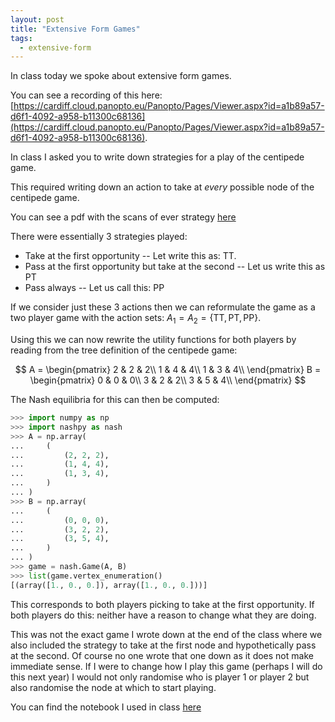 ```yaml
---
layout: post
title: "Extensive Form Games"
tags:
  - extensive-form
---
```


In class today we spoke about extensive form games.

You can see a recording of this here: [https://cardiff.cloud.panopto.eu/Panopto/Pages/Viewer.aspx?id=a1b89a57-d6f1-4092-a958-b11300c68136](https://cardiff.cloud.panopto.eu/Panopto/Pages/Viewer.aspx?id=a1b89a57-d6f1-4092-a958-b11300c68136).

In class I asked you to write down strategies for a play of the centipede game.

This required writing down an action to take at _every_ possible node of the
centipede game.

You can see a pdf with the scans of ever strategy [here]({{site.baseurl}}/)

There were essentially 3 strategies played:

- Take at the first opportunity -- Let write this as: TT.
- Pass at the first opportunity but take at the second -- Let us write this as
  PT
- Pass always -- Let us call this: PP

If we consider just these 3 actions then we can reformulate the game as a two
player game with the action sets: $A_1=A_2=\{\text{TT}, \text{PT},
\text{PP}\}$.

Using this we can now rewrite the utility functions for both players by reading
from the tree definition of the centipede game:

$$
A = \begin{pmatrix}
    2 & 2 & 2\\
    1 & 4 & 4\\
    1 & 3 & 4\\
    \end{pmatrix}
B = \begin{pmatrix}
    0 & 0 & 0\\
    3 & 2 & 2\\
    3 & 5 & 4\\
    \end{pmatrix}
$$

The Nash equilibria for this can then be computed:

```python
>>> import numpy as np
>>> import nashpy as nash
>>> A = np.array(
...     (
...         (2, 2, 2),
...         (1, 4, 4),
...         (1, 3, 4),
...     )
... )
>>> B = np.array(
...     (
...         (0, 0, 0),
...         (3, 2, 2),
...         (3, 5, 4),
...     )
... )
>>> game = nash.Game(A, B)
>>> list(game.vertex_enumeration()
[(array([1., 0., 0.]), array([1., 0., 0.]))]
```

This corresponds to both players picking to take at the first opportunity. If
both players do this: neither have a reason to change what they are doing.

This was not the exact game I wrote down at the end of the class where we also
included the strategy to take at the first node and hypothetically pass at the
second. Of course no one wrote that one down as it does not make immediate
sense. If I were to change how I play this game (perhaps I will do this next
year) I would not only randomise who is player 1 or player 2 but also randomise
the node at which to start playing.

You can find the notebook I used in class [here]({{site.baseurl}}/assets/2023-2024/nbs/2024-02-16.ipynb)
